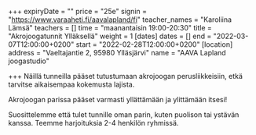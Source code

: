 +++
expiryDate = ""
price = "25e"
signin = "https://www.varaaheti.fi/aavalapland/fi"
teacher_names = "Karoliina Lämsä"
teachers = []
time = "maanantaisin 19:00-20:30"
title = "Akrojoogatunnit Ylläksellä"
weight = 1
[dates]
dates = []
end = "2022-03-07T12:00:00+0200"
start = "2022-02-28T12:00:00+0200"
[location]
address = "Vaeltajantie 2, 95980 Ylläsjärvi"
name = "AAVA Lapland joogastudio"

+++
Näillä tunneilla pääset tutustumaan akrojoogan perusliikkeisiin, etkä tarvitse aikaisempaa kokemusta lajista.

Akrojoogan parissa pääset varmasti yllättämään ja ylittämään itsesi!

Suosittelemme että tulet tunnille oman parin, kuten puolison tai ystävän kanssa. Teemme harjoituksia 2-4 henkilön ryhmissä.